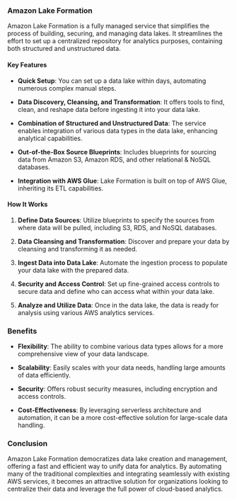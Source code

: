 ### Amazon Lake Formation

Amazon Lake Formation is a fully managed service that simplifies the process of building, securing, and managing data lakes. It streamlines the effort to set up a centralized repository for analytics purposes, containing both structured and unstructured data.

#### Key Features

- **Quick Setup**: You can set up a data lake within days, automating numerous complex manual steps.

- **Data Discovery, Cleansing, and Transformation**: It offers tools to find, clean, and reshape data before ingesting it into your data lake.

- **Combination of Structured and Unstructured Data**: The service enables integration of various data types in the data lake, enhancing analytical capabilities.

- **Out-of-the-Box Source Blueprints**: Includes blueprints for sourcing data from Amazon S3, Amazon RDS, and other relational & NoSQL databases.

- **Integration with AWS Glue**: Lake Formation is built on top of AWS Glue, inheriting its ETL capabilities.

#### How It Works

1. **Define Data Sources**: Utilize blueprints to specify the sources from where data will be pulled, including S3, RDS, and NoSQL databases.

2. **Data Cleansing and Transformation**: Discover and prepare your data by cleansing and transforming it as needed.

3. **Ingest Data into Data Lake**: Automate the ingestion process to populate your data lake with the prepared data.

4. **Security and Access Control**: Set up fine-grained access controls to secure data and define who can access what within your data lake.

5. **Analyze and Utilize Data**: Once in the data lake, the data is ready for analysis using various AWS analytics services.

### Benefits

- **Flexibility**: The ability to combine various data types allows for a more comprehensive view of your data landscape.

- **Scalability**: Easily scales with your data needs, handling large amounts of data efficiently.

- **Security**: Offers robust security measures, including encryption and access controls.

- **Cost-Effectiveness**: By leveraging serverless architecture and automation, it can be a more cost-effective solution for large-scale data handling.

### Conclusion

Amazon Lake Formation democratizes data lake creation and management, offering a fast and efficient way to unify data for analytics. By automating many of the traditional complexities and integrating seamlessly with existing AWS services, it becomes an attractive solution for organizations looking to centralize their data and leverage the full power of cloud-based analytics.